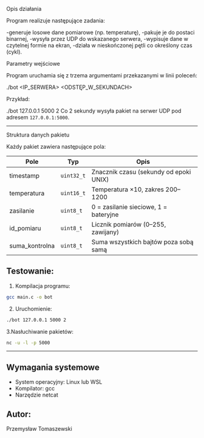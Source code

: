 Opis działania

Program realizuje następujące zadania:

-generuje losowe dane pomiarowe (np. temperaturę),
-pakuje je do postaci binarnej,
-wysyła przez UDP do wskazanego serwera,
-wypisuje dane w czytelnej formie na ekran,
-działa w nieskończonej pętli co określony czas (cykl).

Parametry wejściowe

Program uruchamia się z trzema argumentami przekazanymi w linii poleceń:


./bot <IP_SERWERA> <PORT> <ODSTĘP_W_SEKUNDACH>

Przykład:


./bot 127.0.0.1 5000 2
Co 2 sekundy wysyła pakiet na serwer UDP pod adresem `127.0.0.1:5000`.

---

Struktura danych pakietu

Każdy pakiet zawiera następujące pola:

| Pole            | Typ        | Opis                                   |
| --------------- | ---------- | -------------------------------------- |
| timestamp       | `uint32_t` | Znacznik czasu (sekundy od epoki UNIX) |
| temperatura     | `uint16_t` | Temperatura ×10, zakres 200–1200       |
| zasilanie       | `uint8_t`  | 0 = zasilanie sieciowe, 1 = bateryjne  |
| id\_pomiaru     | `uint8_t`  | Licznik pomiarów (0–255, zawijany)     |
| suma\_kontrolna | `uint8_t`  | Suma wszystkich bajtów poza sobą samą  |


## Testowanie:

1. Kompilacja programu:

```bash
gcc main.c -o bot
```

2. Uruchomienie:

```bash
./bot 127.0.0.1 5000 2
```

3.Nasłuchiwanie pakietów:

```bash
nc -u -l -p 5000
```

---

## Wymagania systemowe

* System operacyjny: Linux lub WSL
* Kompilator: gcc
* Narzędzie netcat

## Autor:
Przemysław Tomaszewski